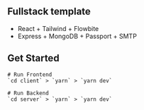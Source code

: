 ## Fullstack template

- React + Tailwind + Flowbite
- Express + MongoDB + Passport + SMTP

## Get Started

    # Run Frontend
    `cd client` > `yarn` > `yarn dev`

    # Run Backend
    `cd server` > `yarn` > `yarn dev`
